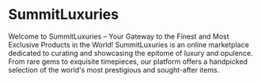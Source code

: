 # SummitLuxuries
Welcome to SummitLuxuries – Your Gateway to the Finest and Most Exclusive Products in the World!  SummitLuxuries is an online marketplace dedicated to curating and showcasing the epitome of luxury and opulence. From rare gems to exquisite timepieces, our platform offers a handpicked selection of the world's most prestigious and sought-after items.

